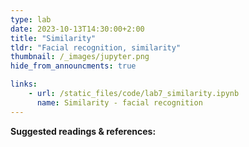 ```yaml
---
type: lab
date: 2023-10-13T14:30:00+2:00
title: "Similarity"
tldr: "Facial recognition, similarity"
thumbnail: /_images/jupyter.png
hide_from_announcments: true

links: 
    - url: /static_files/code/lab7_similarity.ipynb
      name: Similarity - facial recognition
---
```

**Suggested readings & references:**
